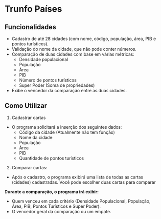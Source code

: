 # Trunfo Países
## Funcionalidades

- Cadastro de até 28 cidades (com nome, código, população, área, PIB e pontos turísticos).
- Validação do nome da cidade, que não pode conter números.
- Comparação de duas cidades com base em várias métricas:
   - Densidade populacional
  - População
  - Área
  - PIB
  - Número de pontos turísticos
  - Super Poder (Soma de propriedades)
- Exibe o vencedor da comparação entre as duas cidades.
  
## Como Utilizar

1. Cadastrar cartas
  
  - O programa solicitará a inserção dos seguintes dados:
    - Código da cidade (Atualmente não tem função)
    - Nome da cidade
    - População
    - Área
    - PIB
    - Quantidade de pontos turísticos
2. Comparar cartas:

  - Após o cadastro, o programa exibirá uma lista de todas as cartas (cidades) cadastradas. Você pode escolher duas cartas para comparar
  
  **Durante a comparação, o programa irá exibir:**
  - Quem venceu em cada critério (Densidade Populacional, População, Área, PIB, Pontos Turísticos e Super Poder).
  - O vencedor geral da comparação ou um empate.